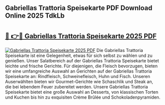 ## Gabriellas Trattoria Speisekarte PDF Download Online 2025 TdkLb

# <h2><a href="http://gc8dgnm.nevu.top/?p=Gabriellas+Trattoria+Speisekarte">🔗 👉🔴 Gabriellas Trattoria Speisekarte 2025 PDF</a></h2>

[![Gabriellas Trattoria Speisekarte 2025 PDF](https://i.imgur.com/dBaPXMq.png)](http://gc8dgnm.nevu.top/?p=Gabriellas+Trattoria+Speisekarte)
Die Gabriellas Trattoria Speisekarte ist eine Gelegenheit, etwas für sich selbst zu wählen und zu genießen. Unser Salatbereich auf der Gabriellas Trattoria Speisekarte bietet leichte und frische Gerichte. Für diejenigen, die Fleisch bevorzugen, bieten wir eine umfangreiche Auswahl an Gerichten auf der Gabriellas Trattoria Speisekarte an: Rindfleisch, Schweinefleisch, Huhn und Fisch. Unseren Auserwählten bieten wir Gourmet-Gerichte wie Schaschlik und Steak an, die bei lebendem Feuer zubereitet werden. Unsere Gabriellas Trattoria Speisekarte bietet eine große Auswahl an Desserts, von klassischen Torten und Kuchen bis hin zu exquisiten Crème Brûlée und Schokoladenpyramiden.
